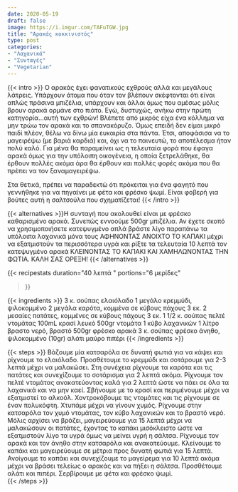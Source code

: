 ```yaml
---
date: 2020-05-19
draft: false
image: https://i.imgur.com/TAFuTGW.jpg
title: "Αρακάς κοκκινιστός"
type: post
categories:
- "Λαχανικά"
- "Συνταγές"
- "Vegetarian"
---
```


{{< intro >}}
Ο αρακάς έχει φανατικούς εχθρούς αλλά και μεγάλους λάτρεις. Υπάρχουν άτομα που όταν τον βλέπουν σκέφτονται ότι είναι απλώς πράσινα μπιζέλια, υπάρχουν και άλλοι όμως που αμέσως μόλις βρουν αρακά ορμάνε στο πιάτο. Εγώ, δυστυχώς, ανήκω στην πρώτη κατηγορία...αυτή των εχθρών! Βλέπετε από μικρός είχα ένα κόλλημα να μην τρώω τον αρακά και το σπανακόρυζο. Όμως επειδή δεν είμαι μικρό παιδί πλέον, θέλω να δίνω μία ευκαιρία στα πάντα. Έτσι, αποφάσισα να το μαγειρέψω (με βαριά καρδιά) και, όχι να το παινευτώ, το αποτέλεσμα ήταν πολύ καλό. Για μένα θα παραμείνει ως η τελευταία φορά που έφαγα αρακά όμως για την υπόλοιπη οικογένεια, η οποία ξετρελάθηκε, θα έρθουν πολλές ακόμα άρα θα έρθουν και πολλές φορές ακόμα που θα πρέπει να τον ξαναμαγειρέψω.

Στα θετικά, πρέπει να παραδεκτώ ότι πρόκειται για ένα φαγητό που γεννήθηκε για να πηγαίνει με φέτα και φρέσκο ψωμί. Είναι φοβερή για βούτες αυτή η σαλτσούλα που σχηματίζεται!
{{< /intro >}}


{{< alternatives >}}Η συνταγή που ακολουθεί είναι με φρέσκο καθαρισμένο αρακά. Συνεπώς εννοούμε 500gr μπιζέλια. Αν έχετε σκοπό να χρησιμοποιήσετε κατεψυγμένο απλά βράστε λίγο παραπάνω τα υπόλοιπα λαχανικά μόνα τους ΑΦΗΝΟΝΤΑΣ ΑΝΟΙΧΤΟ ΤΟ ΚΑΠΑΚΙ μέχρι να εξατμιστούν τα περισσότερα υγρά και ρίξτε τα τελευταία 10 λεπτά τον κατεψυγμένο αρακά ΚΛΕΙΝΟΝΤΑΣ ΤΟ ΚΑΠΑΚΙ ΚΑΙ ΧΑΜΗΛΩΝΟΝΤΑΣ ΤΗΝ ΦΩΤΙΑ. ΚΑΛΗ ΣΑΣ ΟΡΕΞΗ!
{{< /alternatives >}}

{{< recipestats 
    duration="40 λεπτά "
    portions="6 μερίδες" 
>}}

{{< ingredients >}} 
3 κ. σούπας ελαιόλαδο
1 μεγάλο κρεμμύδι, ψιλοκομμένο
2 μεγάλα καρότα, κομμένα σε κύβους πάχους 3 εκ.
2 μεσαίες πατάτες, κομμένες σε κύβους πάχους 3 εκ.
1 1/2 κ. σούπας πελτέ ντομάτας
100mL κρασί λευκό
500gr ντομάτα
1 κύβο λαχανικών
1 λίτρο βραστο νερό, βραστό
500gr φρέσκο αρακά
3 κ. σούπας φρέσκο άνηθο, ψιλοκομμένο (10gr)
αλάτι
μαύρο πιπέρι
{{< /ingredients >}}

{{< steps >}}
Βάζουμε μία κατσαρόλα σε δυνατή φωτιά για να κάψει και ρίχνουμε το ελαιόλαδο.
Προσθέτουμε το κρεμμύδι και σοτάρουμε για 2-3 λεπτά μέχρι να μαλακώσει.
Στη συνέχεια ρίχνουμε τα καρότα και τις πατάτες και συνεχίζουμε το σοτάρισμα για 2 λεπτά ακόμα.
Ρίχνουμε τον πελτέ ντομάτας ανακατεύοντας καλά για 2 λεπτά ώστε να πάει σε όλα τα λαχανικά και να μην καεί.
Σβήνουμε με το κρασί και περιμένουμε μέχρι να εξατμιστεί το αλκοόλ.
Χοντροκόβουμε τις ντομάτες και τις ρίχνουμε σε έναν πολυκόφτη. Χτυπάμε μέχρι να γίνουν χυμός.
Ρίχνουμε στην κατσαρόλα τον χυμό ντομάτας, τον κύβο λαχανικών και το βραστό νερό.
Μόλις αρχίσει να βράζει, μαγειρεύουμε για 15 λεπτά μέχρι να μαλακώσουν οι πατάτες, έχοντας το καπάκι μισόκλειστο ώστε να εξατμιστούν λίγο τα υγρά όμως να μείνει υγρή η σάλτσα.
Ρίχνουμε τον αρακά και τον άνηθο στην κατσαρόλα και ανακατεύουμε.
Κλείνουμε το καπάκι και μαγειρεύουμε σε μέτρια προς δυνατή φωτιά για 15 λεπτά.
Ανοίγουμε το καπάκι και συνεχίζουμε το μαγείρεμα για 10 λεπτά ακόμα μέχρι να βράσει τελείως ο αρακάς και να πήξει η σάλτσα. Προσθέτουμε αλάτι και πιπέρι. 
Σερβίρουμε με φέτα και φρέσκο ψωμί.   
{{< /steps >}}